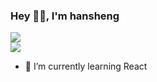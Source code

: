 ### Hey 👋🏽, I'm hansheng

![](https://github-readme-stats.vercel.app/api?username=shabbyaaa&theme=dark&show_icons=true)
<br />
![](https://github-readme-stats.vercel.app/api/top-langs/?username=shabbyaaa&theme=tokyonight)
<br />
- 🌱 I’m currently learning React
